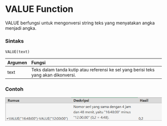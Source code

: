 # VALUE Function

VALUE berfungsi untuk mengonversi string teks yang menyatakan angka menjadi angka.

### Sintaks

```text
VALUE(text)
```

| Argumen | Fungsi |
| :--- | :--- |
| text | Teks dalam tanda kutip atau referensi ke sel yang berisi teks yang akan dikonversi. |

### Contoh

![](../.gitbook/assets/image%20%281%29.png)

